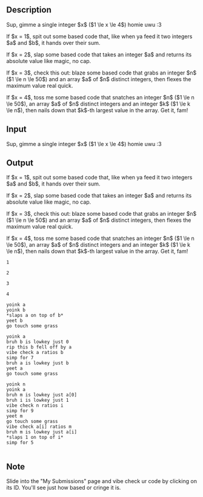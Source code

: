 ## Description

<div><div class="input-specification"><p>Sup, gimme a single integer $x$ ($1 \le x \le 4$) homie uwu :3</p></div><div class="output-specification"><p>If $x = 1$, spit out some based code that, like when ya feed it two integers $a$ and $b$, it hands over their sum.</p><p>If $x = 2$, slap some based code that takes an integer $a$ and returns its absolute value like magic, no cap.</p><p>If $x = 3$, check this out: blaze some based code that grabs an integer $n$ ($1 \le n \le 50$) and an array $a$ of $n$ distinct integers, then flexes the maximum value real quick.</p><p>If $x = 4$, toss me some based code that snatches an integer $n$ ($1 \le n \le 50$), an array $a$ of $n$ distinct integers and an integer $k$ ($1 \le k \le n$), then nails down that $k$-th largest value in the array. Get it, fam!</p></div></div><p>  </p>

## Input

<p>Sup, gimme a single integer $x$ ($1 \le x \le 4$) homie uwu :3</p>

## Output

<p>If $x = 1$, spit out some based code that, like when ya feed it two integers $a$ and $b$, it hands over their sum.</p><p>If $x = 2$, slap some based code that takes an integer $a$ and returns its absolute value like magic, no cap.</p><p>If $x = 3$, check this out: blaze some based code that grabs an integer $n$ ($1 \le n \le 50$) and an array $a$ of $n$ distinct integers, then flexes the maximum value real quick.</p><p>If $x = 4$, toss me some based code that snatches an integer $n$ ($1 \le n \le 50$), an array $a$ of $n$ distinct integers and an integer $k$ ($1 \le k \le n$), then nails down that $k$-th largest value in the array. Get it, fam!</p>





```input1|
1
```




```input2|
2
```




```input3|
3
```




```input4
4
```




```output1
yoink a
yoink b
*slaps a on top of b*
yeet b
go touch some grass
```




```output2
yoink a
bruh b is lowkey just 0
rip this b fell off by a
vibe check a ratios b
simp for 7
bruh a is lowkey just b
yeet a
go touch some grass
```




```output3
yoink n
yoink a
bruh m is lowkey just a[0]
bruh i is lowkey just 1
vibe check n ratios i
simp for 9
yeet m
go touch some grass
vibe check a[i] ratios m
bruh m is lowkey just a[i]
*slaps 1 on top of i*
simp for 5
```




```output4

```



## Note

<p>Slide into the "My Submissions" page and vibe check ur code by clicking on its ID. You'll see just how based or cringe it is.</p>

